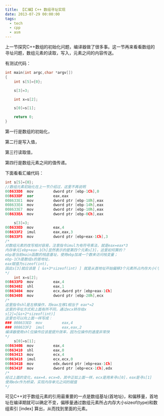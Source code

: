```yaml
---
title: 【汇编】C++ 数组寻址实现
date: 2013-07-29 00:00:00
tags:
  - tech
  - cpp
  - asm
---
```


上一节探究C++数组的初始化问题，编译器做了很多事。这一节再来看看数组的寻址问题，数组元素的读取，写入，元素之间的内容传送。

有测试代码：

```cpp
int main(int argc,char *argv[])
{
	int s[5]={0};

	s[3]=3;

	int x=s[2];

	s[0]=s[1];

	return 0;
}
```

第一行是数组的初始化，

第二行是写入值，

第三行读取值，

第四行是数组元素之间的值传递。

下面看看汇编代码：

```cpp
int s[5]={0};
//数组元素初始化在上一节介绍过，这里不再说明
008633D8  mov         dword ptr [ebp-1Ch],0  
008633DF  xor         eax,eax  
008633E1  mov         dword ptr [ebp-18h],eax  
008633E4  mov         dword ptr [ebp-14h],eax  
008633E7  mov         dword ptr [ebp-10h],eax  
008633EA  mov         dword ptr [ebp-0Ch],eax  

	s[3]=3;
008633ED  mov         eax,4  
008633F2  imul        eax,eax,3  
008633F5  mov         dword ptr [ebp+eax-1Ch],3  
/*
对数组元素的改写相对容易，注意指令imul为有符号乘法，就是eax=eax*3
内存单元[ebp+eax-1Ch]显然表示的是第四个元素s[3]，这里如何算的？
ebp是当前main函数的栈底基址，使用ebp加减一个数来访问栈变量；
ebp-1Ch是数组s的首地址，
eax赋值为sizeof(int),
因此s[3]就应该是 [ &s+3*sizeof(int) ] 就是从首地址开始偏移3个元素所占内存大小(字节)
*/
	int x=s[2];
008633FD  mov         eax,4  
00863402  shl         eax,1  
00863404  mov         ecx,dword ptr [ebp+eax-1Ch]  
00863408  mov         dword ptr [ebp-28h],ecx  
/*
这里指令shl是左移操作，将eax左移1相当于 eax*=2
这里的寻址方式和上面有所不同，通过ecx转存给x
s[2]=[&s+2*sizeof(int)]
这里也可以向上面一样写成：
### 008633ED  mov         eax,4  
### 008633F2  imul        eax,eax,2
编译器使用shl位操作应该是提升效率，因为位操作的速度非常快
*/
	s[0]=s[1];
0086340B  mov         eax,4  
00863410  shl         eax,0  
00863413  mov         ecx,4  
00863418  imul        ecx,ecx,0  
0086341B  mov         edx,dword ptr [ebp+eax-1Ch]  
0086341F  mov         dword ptr [ebp+ecx-1Ch],edx
/*
经过上面的变化，eax=4，ecx=0，其中正如上面一样，ecx是用来寻s[0]，eax是寻s[1]
使用edx作为桥梁，实现内存单元之间的赋值
*/
```

可见C++对于数组元素的引用最重要的一点是数组基址(首地址)，和偏移量，首地址在编译期就可以确定不变，偏移量通过数组元素所占内存大小sizeof(type)和数组索引 [index] 算出，从而找到里面的元素。
